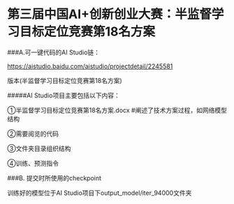 # 第三届中国AI+创新创业大赛：半监督学习目标定位竞赛第18名方案

###A.可一键代码的AI Studio链：

https://aistudio.baidu.com/aistudio/projectdetail/2245581

版本(半监督学习目标定位竞赛第18名方案)

#####AI Studio项目主要包括以下内容：

①半监督学习目标定位竞赛第18名方案.docx #阐述了技术方案过程，如网络模型结构

②需要阅览的代码 

③文件夹目录组织结构

④训练、预测指令


###B. 提交时所使用的checkpoint

训练好的模型位于AI Studio项目下output_model/iter_94000文件夹
